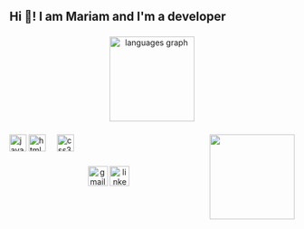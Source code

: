 <h2 align="left">Hi 👋! I am Mariam and I'm a developer</h2>

###
<div align="center">
<!--   <img src="https://github-readme-stats.vercel.app/api?username=maurodesouza&hide_title=false&hide_rank=false&show_icons=true&include_all_commits=true&count_private=true&disable_animations=false&theme=dracula&locale=en&hide_border=false" height="150" alt="stats graph"  /> -->
  <img align="center" src="https://github-readme-stats.vercel.app/api/top-langs?username=MariamSalamah&locale=en&hide_title=false&layout=compact&card_width=320&langs_count=5&theme=dracula&hide_border=false" height="150" alt="languages graph"  />
</div>

###

<img align="right" height="150" src="https://img.freepik.com/free-vector/cute-woman-working-laptop-with-fire-cartoon-vector-icon-illustration-people-technology-isolated_138676-6250.jpg?t=st=1731490949~exp=1731494549~hmac=0ffb2b853de9b6a0e9397a2261c3cb3430bdc9d396c4b8491db3ce4c59718017&w=740"  />

###

<div align="left">
  <img src="https://cdn.jsdelivr.net/gh/devicons/devicon/icons/java/java-original.svg" height="30" alt="java logo"  />
  <img src="https://cdn.jsdelivr.net/gh/devicons/devicon/icons/html5/html5-original.svg" height="30" alt="html5 logo"  />
  <img width="12" />
  <img src="https://cdn.jsdelivr.net/gh/devicons/devicon/icons/css3/css3-original.svg" height="30" alt="css3 logo"  />
  <img width="12" />
<!--   <img src="https://cdn.jsdelivr.net/gh/devicons/devicon/icons/angularjs/angularjs-original.svg" height="30" alt="angularjs logo"  />
  <img width="12" />
  <img src="https://cdn.jsdelivr.net/gh/devicons/devicon/icons/git/git-original.svg" height="30" alt="git logo"  />
  <img width="12" />
  <img src="https://cdn.jsdelivr.net/gh/devicons/devicon/icons/github/github-original.svg" height="30" alt="github logo"  />
  <img width="12" />
  <img src="https://cdn.jsdelivr.net/gh/devicons/devicon/icons/mongodb/mongodb-original.svg" height="30" alt="mongodb logo"  />
  <img width="12" />
  <img src="https://cdn.jsdelivr.net/gh/devicons/devicon/icons/postgresql/postgresql-original.svg" height="30" alt="postgresql logo"  />
  <img width="12" />
  <img src="https://cdn.jsdelivr.net/gh/devicons/devicon/icons/spring/spring-original.svg" height="30" alt="spring logo"  />
</div> -->
</div>

###

<div align="center">
 <a href="mailto:mariam.mohamed581@gmail.com"><img src="https://img.shields.io/static/v1?message=Email me&logo=gmail&label=&color=D14836&logoColor=white&labelColor=&style=for-the-badge" height="35" alt="gmail logo"  /></a> 
<!-- <a href="https://mail.google.com/mail/u/?authuser=mariam.mohamed581@gmail.com)"><img src="https://img.shields.io/static/v1?message=Email me&logo=gmail&label=&color=D14836&logoColor=white&labelColor=&style=for-the-badge" height="35" alt="gmail logo"  /></a>  -->
  <a href="https://www.linkedin.com/in/mariamsalamah"><img src="https://img.shields.io/static/v1?message=LinkedIn&logo=linkedin&label=&color=0077B5&logoColor=white&labelColor=&style=for-the-badge" height="35" alt="linkedin logo"  /></a> 
<!--   <a href=""><img src="https://img.shields.io/static/v1?message=Website&logo=website&label=&color=111&logoColor=white&labelColor=&style=for-the-badge" height="35" alt="website logo"  /></a> 
</div> -->

###
